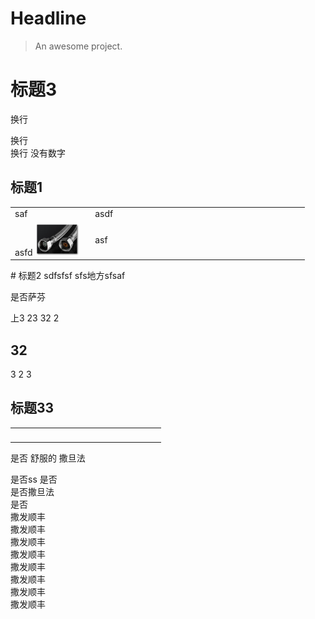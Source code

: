 # Headline

> An awesome project.

# 标题3
换行

换行  
换行
没有数字


## 标题1
<div class="wiz-table-container" style="position: relative; padding: 0px;" contenteditable="false"><div class="wiz-table-body" contenteditable="false"><table style="width: 471px;"><tbody><tr><td align="left" valign="middle" style="width:120px">saf&nbsp;</td><td align="left" valign="middle" style="width: 350px;">asdf&nbsp;</td></tr><tr><td align="left" valign="middle" style="width:120px">asfd&nbsp;<img src="index_files/276895ed-6ad2-48f2-ae67-4472a445bd47.jpg" width="71" height="53" style=""></td><td align="left" valign="middle" style="width: 350px;" class="">asf&nbsp;</td></tr></tbody></table></div></div>
# 标题2
sdfsfsf 
sfs地方sfsaf 

是否萨芬

上3
23
32
2
## 32
3
2
3
## 标题33

<div class="wiz-table-container" style="position: relative; padding: 0px;" contenteditable="false"><div class="wiz-table-body" contenteditable="false"><table style="width: 241px;"><tbody><tr><td align="left" valign="middle" style="width:120px"><br></td><td align="left" valign="middle" style="width:120px"><br></td></tr></tbody></table></div></div>
是否
舒服的
撒旦法

是否ss
是否  
是否撒旦法  
是否  
撒发顺丰  
撒发顺丰  
撒发顺丰  
撒发顺丰  
撒发顺丰  
撒发顺丰  
撒发顺丰  
撒发顺丰  
